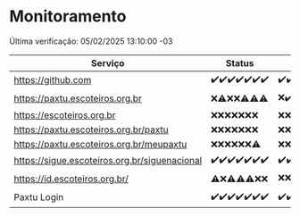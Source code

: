 # Monitoramento

Última verificação: 05/02/2025 13:10:00 -03

|Serviço|Status|Últimas 24h|
|---|---|---|
|https://github.com|<span title="2025-01-29: OK=23">✔️</span><span title="2025-01-30: OK=23">✔️</span><span title="2025-01-31: OK=23">✔️</span><span title="2025-02-01: OK=23">✔️</span><span title="2025-02-02: OK=23">✔️</span><span title="2025-02-03: OK=23">✔️</span><span title="2025-02-04: OK=15">✔️</span>|<span title="04/02/2025 13:10:00 -03 : 200">✔️</span><span title="04/02/2025 14:07:00 -03 : 200">✔️</span><span title="04/02/2025 15:11:00 -03 : 200">✔️</span><span title="04/02/2025 16:06:00 -03 : 200">✔️</span><span title="04/02/2025 17:08:00 -03 : 200">✔️</span><span title="04/02/2025 18:07:00 -03 : 200">✔️</span><span title="04/02/2025 19:07:00 -03 : 200">✔️</span><span title="04/02/2025 20:07:00 -03 : 200">✔️</span><span title="04/02/2025 21:40:00 -03 : 200">✔️</span><span title="04/02/2025 23:08:00 -03 : 200">✔️</span><span title="05/02/2025 00:12:00 -03 : 200">✔️</span><span title="05/02/2025 01:10:00 -03 : 200">✔️</span><span title="05/02/2025 02:08:00 -03 : 200">✔️</span><span title="05/02/2025 03:12:00 -03 : 200">✔️</span><span title="05/02/2025 04:08:00 -03 : 200">✔️</span><span title="05/02/2025 05:11:00 -03 : 200">✔️</span><span title="05/02/2025 06:09:00 -03 : 200">✔️</span><span title="05/02/2025 07:08:00 -03 : 200">✔️</span><span title="05/02/2025 08:06:00 -03 : 200">✔️</span><span title="05/02/2025 09:15:00 -03 : 200">✔️</span><span title="05/02/2025 10:15:00 -03 : 200">✔️</span><span title="05/02/2025 11:07:00 -03 : 200">✔️</span><span title="05/02/2025 12:08:00 -03 : 200">✔️</span><span title="05/02/2025 13:10:00 -03 : 200">✔️</span>|
|https://paxtu.escoteiros.org.br|<span title="2025-01-29: Falhas=23">❌</span><span title="2025-01-30: OK=1, Falhas=22">⚠️</span><span title="2025-01-31: Falhas=23">❌</span><span title="2025-02-01: Falhas=23">❌</span><span title="2025-02-02: OK=1, Falhas=22">⚠️</span><span title="2025-02-03: OK=4, Falhas=19">⚠️</span><span title="2025-02-04: OK=2, Falhas=13">⚠️</span>|<span title="04/02/2025 13:10:00 -03 : 403">❌</span><span title="04/02/2025 14:07:00 -03 : 200">✔️</span><span title="04/02/2025 15:11:00 -03 : 403">❌</span><span title="04/02/2025 16:06:00 -03 : 403">❌</span><span title="04/02/2025 17:08:00 -03 : 403">❌</span><span title="04/02/2025 18:07:00 -03 : 403">❌</span><span title="04/02/2025 19:07:00 -03 : 403">❌</span><span title="04/02/2025 20:07:00 -03 : 403">❌</span><span title="04/02/2025 21:40:00 -03 : 403">❌</span><span title="04/02/2025 23:08:00 -03 : 403">❌</span><span title="05/02/2025 00:12:00 -03 : 403">❌</span><span title="05/02/2025 01:10:00 -03 : 403">❌</span><span title="05/02/2025 02:08:00 -03 : 403">❌</span><span title="05/02/2025 03:12:00 -03 : 403">❌</span><span title="05/02/2025 04:08:00 -03 : 403">❌</span><span title="05/02/2025 05:11:00 -03 : 403">❌</span><span title="05/02/2025 06:09:00 -03 : 403">❌</span><span title="05/02/2025 07:08:00 -03 : 403">❌</span><span title="05/02/2025 08:06:00 -03 : 403">❌</span><span title="05/02/2025 09:15:00 -03 : 403">❌</span><span title="05/02/2025 10:15:00 -03 : 403">❌</span><span title="05/02/2025 11:07:00 -03 : 403">❌</span><span title="05/02/2025 12:08:00 -03 : 403">❌</span><span title="05/02/2025 13:10:00 -03 : 403">❌</span>|
|https://escoteiros.org.br|<span title="2025-01-29: Falhas=23">❌</span><span title="2025-01-30: Falhas=23">❌</span><span title="2025-01-31: Falhas=23">❌</span><span title="2025-02-01: Falhas=23">❌</span><span title="2025-02-02: Falhas=23">❌</span><span title="2025-02-03: Falhas=23">❌</span><span title="2025-02-04: Falhas=15">❌</span>|<span title="04/02/2025 13:10:00 -03 : 403">❌</span><span title="04/02/2025 14:07:00 -03 : 403">❌</span><span title="04/02/2025 15:11:00 -03 : 403">❌</span><span title="04/02/2025 16:06:00 -03 : 403">❌</span><span title="04/02/2025 17:08:00 -03 : 403">❌</span><span title="04/02/2025 18:07:00 -03 : 403">❌</span><span title="04/02/2025 19:07:00 -03 : 403">❌</span><span title="04/02/2025 20:07:00 -03 : 403">❌</span><span title="04/02/2025 21:40:00 -03 : 403">❌</span><span title="04/02/2025 23:08:00 -03 : 403">❌</span><span title="05/02/2025 00:12:00 -03 : 403">❌</span><span title="05/02/2025 01:10:00 -03 : 403">❌</span><span title="05/02/2025 02:08:00 -03 : 403">❌</span><span title="05/02/2025 03:12:00 -03 : 403">❌</span><span title="05/02/2025 04:08:00 -03 : 403">❌</span><span title="05/02/2025 05:11:00 -03 : 403">❌</span><span title="05/02/2025 06:09:00 -03 : 403">❌</span><span title="05/02/2025 07:08:00 -03 : 403">❌</span><span title="05/02/2025 08:06:00 -03 : 403">❌</span><span title="05/02/2025 09:15:00 -03 : 403">❌</span><span title="05/02/2025 10:15:00 -03 : 403">❌</span><span title="05/02/2025 11:07:00 -03 : 403">❌</span><span title="05/02/2025 12:08:00 -03 : 403">❌</span><span title="05/02/2025 13:10:00 -03 : 403">❌</span>|
|https://paxtu.escoteiros.org.br/paxtu|<span title="2025-01-29: Falhas=23">❌</span><span title="2025-01-30: Falhas=23">❌</span><span title="2025-01-31: Falhas=23">❌</span><span title="2025-02-01: Falhas=23">❌</span><span title="2025-02-02: Falhas=23">❌</span><span title="2025-02-03: Falhas=23">❌</span><span title="2025-02-04: Falhas=15">❌</span>|<span title="04/02/2025 13:10:00 -03 : 403">❌</span><span title="04/02/2025 14:07:00 -03 : 403">❌</span><span title="04/02/2025 15:11:00 -03 : 403">❌</span><span title="04/02/2025 16:06:00 -03 : 403">❌</span><span title="04/02/2025 17:08:00 -03 : 403">❌</span><span title="04/02/2025 18:07:00 -03 : 403">❌</span><span title="04/02/2025 19:07:00 -03 : 403">❌</span><span title="04/02/2025 20:07:00 -03 : 403">❌</span><span title="04/02/2025 21:40:00 -03 : 403">❌</span><span title="04/02/2025 23:08:00 -03 : 403">❌</span><span title="05/02/2025 00:12:00 -03 : 403">❌</span><span title="05/02/2025 01:10:00 -03 : 403">❌</span><span title="05/02/2025 02:08:00 -03 : 403">❌</span><span title="05/02/2025 03:12:00 -03 : 403">❌</span><span title="05/02/2025 04:08:00 -03 : 403">❌</span><span title="05/02/2025 05:11:00 -03 : 403">❌</span><span title="05/02/2025 06:09:00 -03 : 403">❌</span><span title="05/02/2025 07:08:00 -03 : 403">❌</span><span title="05/02/2025 08:06:00 -03 : 403">❌</span><span title="05/02/2025 09:15:00 -03 : 403">❌</span><span title="05/02/2025 10:15:00 -03 : 403">❌</span><span title="05/02/2025 11:07:00 -03 : 403">❌</span><span title="05/02/2025 12:08:00 -03 : 403">❌</span><span title="05/02/2025 13:10:00 -03 : 403">❌</span>|
|https://paxtu.escoteiros.org.br/meupaxtu|<span title="2025-01-29: Falhas=23">❌</span><span title="2025-01-30: Falhas=23">❌</span><span title="2025-01-31: Falhas=23">❌</span><span title="2025-02-01: Falhas=23">❌</span><span title="2025-02-02: Falhas=23">❌</span><span title="2025-02-03: Falhas=23">❌</span><span title="2025-02-04: OK=1, Falhas=14">⚠️</span>|<span title="04/02/2025 13:10:00 -03 : 403">❌</span><span title="04/02/2025 14:07:00 -03 : 403">❌</span><span title="04/02/2025 15:11:00 -03 : 403">❌</span><span title="04/02/2025 16:06:00 -03 : 403">❌</span><span title="04/02/2025 17:08:00 -03 : 403">❌</span><span title="04/02/2025 18:07:00 -03 : 403">❌</span><span title="04/02/2025 19:07:00 -03 : 403">❌</span><span title="04/02/2025 20:07:00 -03 : 403">❌</span><span title="04/02/2025 21:40:00 -03 : 403">❌</span><span title="04/02/2025 23:08:00 -03 : 403">❌</span><span title="05/02/2025 00:12:00 -03 : 403">❌</span><span title="05/02/2025 01:10:00 -03 : 403">❌</span><span title="05/02/2025 02:08:00 -03 : 403">❌</span><span title="05/02/2025 03:12:00 -03 : 403">❌</span><span title="05/02/2025 04:08:00 -03 : 403">❌</span><span title="05/02/2025 05:11:00 -03 : 403">❌</span><span title="05/02/2025 06:09:00 -03 : 403">❌</span><span title="05/02/2025 07:08:00 -03 : 403">❌</span><span title="05/02/2025 08:06:00 -03 : 403">❌</span><span title="05/02/2025 09:15:00 -03 : 403">❌</span><span title="05/02/2025 10:15:00 -03 : 403">❌</span><span title="05/02/2025 11:07:00 -03 : 403">❌</span><span title="05/02/2025 12:08:00 -03 : 403">❌</span><span title="05/02/2025 13:10:00 -03 : 403">❌</span>|
|https://sigue.escoteiros.org.br/siguenacional|<span title="2025-01-29: OK=23">✔️</span><span title="2025-01-30: OK=23">✔️</span><span title="2025-01-31: OK=23">✔️</span><span title="2025-02-01: OK=23">✔️</span><span title="2025-02-02: OK=23">✔️</span><span title="2025-02-03: OK=23">✔️</span><span title="2025-02-04: OK=15">✔️</span>|<span title="04/02/2025 13:10:00 -03 : 200">✔️</span><span title="04/02/2025 14:07:00 -03 : 200">✔️</span><span title="04/02/2025 15:11:00 -03 : 200">✔️</span><span title="04/02/2025 16:06:00 -03 : 200">✔️</span><span title="04/02/2025 17:08:00 -03 : 0">❌</span><span title="04/02/2025 18:07:00 -03 : 200">✔️</span><span title="04/02/2025 19:07:00 -03 : 502">❌</span><span title="04/02/2025 20:07:00 -03 : 200">✔️</span><span title="04/02/2025 21:40:00 -03 : 200">✔️</span><span title="04/02/2025 23:08:00 -03 : 200">✔️</span><span title="05/02/2025 00:12:00 -03 : 200">✔️</span><span title="05/02/2025 01:10:00 -03 : 200">✔️</span><span title="05/02/2025 02:08:00 -03 : 200">✔️</span><span title="05/02/2025 03:12:00 -03 : 200">✔️</span><span title="05/02/2025 04:08:00 -03 : 200">✔️</span><span title="05/02/2025 05:11:00 -03 : 200">✔️</span><span title="05/02/2025 06:09:00 -03 : 200">✔️</span><span title="05/02/2025 07:08:00 -03 : 200">✔️</span><span title="05/02/2025 08:06:00 -03 : 200">✔️</span><span title="05/02/2025 09:15:00 -03 : 200">✔️</span><span title="05/02/2025 10:15:00 -03 : 200">✔️</span><span title="05/02/2025 11:07:00 -03 : 200">✔️</span><span title="05/02/2025 12:08:00 -03 : 200">✔️</span><span title="05/02/2025 13:10:00 -03 : 200">✔️</span>|
|https://id.escoteiros.org.br/|<span title="2025-01-29: OK=1, Falhas=22">⚠️</span><span title="2025-01-30: Falhas=23">❌</span><span title="2025-01-31: OK=1, Falhas=22">⚠️</span><span title="2025-02-01: OK=1, Falhas=22">⚠️</span><span title="2025-02-02: OK=2, Falhas=21">⚠️</span><span title="2025-02-03: Falhas=23">❌</span><span title="2025-02-04: Falhas=15">❌</span>|<span title="04/02/2025 13:10:00 -03 : 403">❌</span><span title="04/02/2025 14:07:00 -03 : 403">❌</span><span title="04/02/2025 15:11:00 -03 : 403">❌</span><span title="04/02/2025 16:06:00 -03 : 403">❌</span><span title="04/02/2025 17:09:00 -03 : 403">❌</span><span title="04/02/2025 18:07:00 -03 : 403">❌</span><span title="04/02/2025 19:07:00 -03 : 403">❌</span><span title="04/02/2025 20:07:00 -03 : 403">❌</span><span title="04/02/2025 21:40:00 -03 : 403">❌</span><span title="04/02/2025 23:08:00 -03 : 200">✔️</span><span title="05/02/2025 00:12:00 -03 : 403">❌</span><span title="05/02/2025 01:10:00 -03 : 403">❌</span><span title="05/02/2025 02:08:00 -03 : 403">❌</span><span title="05/02/2025 03:12:00 -03 : 403">❌</span><span title="05/02/2025 04:08:00 -03 : 403">❌</span><span title="05/02/2025 05:11:00 -03 : 403">❌</span><span title="05/02/2025 06:09:00 -03 : 403">❌</span><span title="05/02/2025 07:08:00 -03 : 403">❌</span><span title="05/02/2025 08:06:00 -03 : 403">❌</span><span title="05/02/2025 09:15:00 -03 : 403">❌</span><span title="05/02/2025 10:15:00 -03 : 403">❌</span><span title="05/02/2025 11:07:00 -03 : 403">❌</span><span title="05/02/2025 12:08:00 -03 : 403">❌</span><span title="05/02/2025 13:10:00 -03 : 403">❌</span>|
|Paxtu Login|<span title="2025-01-29: OK=23">✔️</span><span title="2025-01-30: OK=23">✔️</span><span title="2025-01-31: OK=23">✔️</span><span title="2025-02-01: OK=23">✔️</span><span title="2025-02-02: OK=23">✔️</span><span title="2025-02-03: OK=23">✔️</span><span title="2025-02-04: OK=15">✔️</span>|<span title="04/02/2025 13:10:00 -03 : 200">✔️</span><span title="04/02/2025 14:07:00 -03 : 200">✔️</span><span title="04/02/2025 15:11:00 -03 : 200">✔️</span><span title="04/02/2025 16:06:00 -03 : 200">✔️</span><span title="04/02/2025 17:09:00 -03 : 504">❌</span><span title="04/02/2025 18:07:00 -03 : 200">✔️</span><span title="04/02/2025 19:07:00 -03 : 502">❌</span><span title="04/02/2025 20:07:00 -03 : 200">✔️</span><span title="04/02/2025 21:40:00 -03 : 200">✔️</span><span title="04/02/2025 23:08:00 -03 : 200">✔️</span><span title="05/02/2025 00:12:00 -03 : 200">✔️</span><span title="05/02/2025 01:10:00 -03 : 200">✔️</span><span title="05/02/2025 02:08:00 -03 : 200">✔️</span><span title="05/02/2025 03:12:00 -03 : 200">✔️</span><span title="05/02/2025 04:08:00 -03 : 200">✔️</span><span title="05/02/2025 05:11:00 -03 : 200">✔️</span><span title="05/02/2025 06:09:00 -03 : 200">✔️</span><span title="05/02/2025 07:08:00 -03 : 200">✔️</span><span title="05/02/2025 08:06:00 -03 : 200">✔️</span><span title="05/02/2025 09:15:00 -03 : 200">✔️</span><span title="05/02/2025 10:15:00 -03 : 200">✔️</span><span title="05/02/2025 11:07:00 -03 : 200">✔️</span><span title="05/02/2025 12:08:00 -03 : 200">✔️</span><span title="05/02/2025 13:10:00 -03 : 200">✔️</span>|
